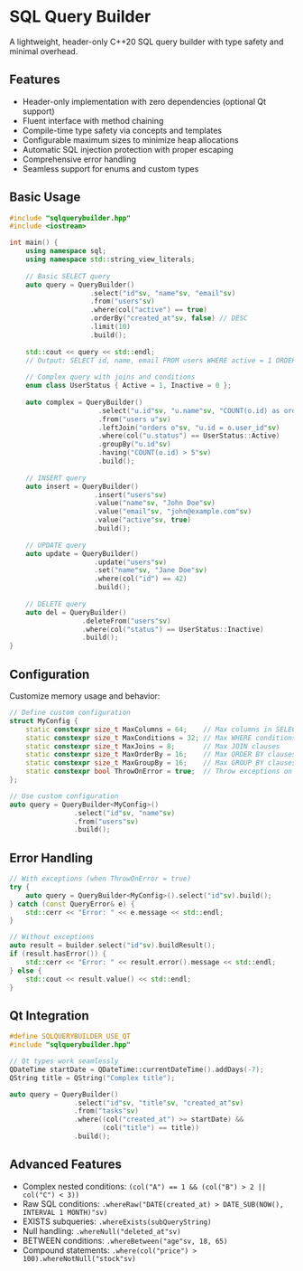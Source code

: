 # SQL Query Builder

A lightweight, header-only C++20 SQL query builder with type safety and minimal overhead.

## Features

- Header-only implementation with zero dependencies (optional Qt support)
- Fluent interface with method chaining
- Compile-time type safety via concepts and templates
- Configurable maximum sizes to minimize heap allocations
- Automatic SQL injection protection with proper escaping
- Comprehensive error handling
- Seamless support for enums and custom types

## Basic Usage

```cpp
#include "sqlquerybuilder.hpp"
#include <iostream>

int main() {
    using namespace sql;
    using namespace std::string_view_literals;
    
    // Basic SELECT query
    auto query = QueryBuilder()
                    .select("id"sv, "name"sv, "email"sv)
                    .from("users"sv)
                    .where(col("active") == true)
                    .orderBy("created_at"sv, false) // DESC
                    .limit(10)
                    .build();
                    
    std::cout << query << std::endl;
    // Output: SELECT id, name, email FROM users WHERE active = 1 ORDER BY created_at DESC LIMIT 10
    
    // Complex query with joins and conditions
    enum class UserStatus { Active = 1, Inactive = 0 };
    
    auto complex = QueryBuilder()
                      .select("u.id"sv, "u.name"sv, "COUNT(o.id) as order_count"sv)
                      .from("users u"sv)
                      .leftJoin("orders o"sv, "u.id = o.user_id"sv)
                      .where(col("u.status") == UserStatus::Active)
                      .groupBy("u.id"sv)
                      .having("COUNT(o.id) > 5"sv)
                      .build();
                      
    // INSERT query
    auto insert = QueryBuilder()
                     .insert("users"sv)
                     .value("name"sv, "John Doe"sv)
                     .value("email"sv, "john@example.com"sv)
                     .value("active"sv, true)
                     .build();
                     
    // UPDATE query
    auto update = QueryBuilder()
                     .update("users"sv)
                     .set("name"sv, "Jane Doe"sv)
                     .where(col("id") == 42)
                     .build();
                     
    // DELETE query
    auto del = QueryBuilder()
                  .deleteFrom("users"sv)
                  .where(col("status") == UserStatus::Inactive)
                  .build();
}
```

## Configuration

Customize memory usage and behavior:

```cpp
// Define custom configuration
struct MyConfig {
    static constexpr size_t MaxColumns = 64;    // Max columns in SELECT
    static constexpr size_t MaxConditions = 32; // Max WHERE conditions
    static constexpr size_t MaxJoins = 8;       // Max JOIN clauses
    static constexpr size_t MaxOrderBy = 16;    // Max ORDER BY clauses
    static constexpr size_t MaxGroupBy = 16;    // Max GROUP BY clauses
    static constexpr bool ThrowOnError = true;  // Throw exceptions on errors
};

// Use custom configuration
auto query = QueryBuilder<MyConfig>()
                .select("id"sv, "name"sv)
                .from("users"sv)
                .build();
```

## Error Handling

```cpp
// With exceptions (when ThrowOnError = true)
try {
    auto query = QueryBuilder<MyConfig>().select("id"sv).build();
} catch (const QueryError& e) {
    std::cerr << "Error: " << e.message << std::endl;
}

// Without exceptions
auto result = builder.select("id"sv).buildResult();
if (result.hasError()) {
    std::cerr << "Error: " << result.error().message << std::endl;
} else {
    std::cout << result.value() << std::endl;
}
```

## Qt Integration

```cpp
#define SQLQUERYBUILDER_USE_QT
#include "sqlquerybuilder.hpp"

// Qt types work seamlessly
QDateTime startDate = QDateTime::currentDateTime().addDays(-7);
QString title = QString("Complex title");

auto query = QueryBuilder()
                .select("id"sv, "title"sv, "created_at"sv)
                .from("tasks"sv)
                .where((col("created_at") >= startDate) &&
                       (col("title") == title))
                .build();
```

## Advanced Features

- Complex nested conditions: `(col("A") == 1 && (col("B") > 2 || col("C") < 3))`
- Raw SQL conditions: `.whereRaw("DATE(created_at) > DATE_SUB(NOW(), INTERVAL 1 MONTH)"sv)`
- EXISTS subqueries: `.whereExists(subQueryString)`
- Null handling: `.whereNull("deleted_at"sv)`
- BETWEEN conditions: `.whereBetween("age"sv, 18, 65)`
- Compound statements: `.where(col("price") > 100).whereNotNull("stock"sv)`
